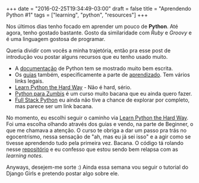 +++
date = "2016-02-25T19:34:49-03:00"
draft = false
title = "Aprendendo Python #1"
tags = ["learning", "python", "resources"]
+++

Nos últimos dias tenho focado em aprender um pouco de **Python**. Até agora, tenho gostado bastante. Gosto da similaridade com *Ruby* e *Groovy* e é uma linguagem gostosa de programar.

Queria dividir com vocês a minha trajetória, então pra esse post de introdução vou postar alguns recursos que eu tenho usado muito.

* A [documentação](https://www.python.org/doc/) de Python tem se mostrado muito bem escrita.
* Os [guias](http://docs.python-guide.org) também, especificamente a parte de [aprendizado](http://docs.python-guide.org/en/latest/intro/learning/). Tem vários links legais.
* [Learn Python the Hard Way](http://learnpythonthehardway.org/book/) - Não é hard, sério.
* [Python para Zumbis](http://pycursos.com/python-para-zumbis/) é um curso muito bacana que eu ainda quero fazer.
* [Full Stack Python](https://www.fullstackpython.com/) eu ainda não tive a chance de explorar por completo, mas parece ser um link bacana.

No momento, eu escolhi seguir o caminho via [Learn Python the Hard Way](http://learnpythonthehardway.org/book/). Foi uma escolha olhando através dos guias e vendo, na parte de Beginner, o que me chamava a atenção. O curso te obriga a dar um passo pra trás no egocentrismo, nessa sensação de "ah, mas eu já sei isso" e a agir como se tivesse aprendendo tudo pela primeira vez. Bacana. O código tá rolando nesse [repositório](https://github.com/biancarosa/learning-python-the-hard-way) e eu confesso que estou sendo bem relapsa com as *learning notes*.

Anyways, desejem-me sorte :)
Ainda essa semana vou seguir o tutorial do Django Girls e pretendo postar algo sobre ele.
